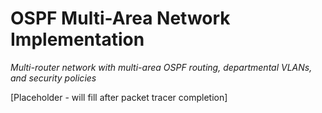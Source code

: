 # OSPF Multi-Area Network Implementation
*Multi-router network with multi-area OSPF routing, departmental VLANs, and security policies*

[Placeholder - will fill after packet tracer completion]
